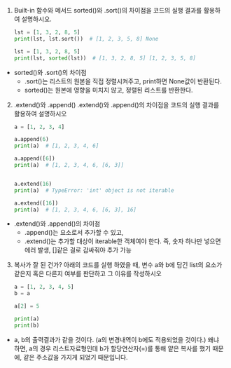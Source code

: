 1. Built-in 함수와 메서드
    sorted()와 .sort()의 차이점을 코드의 실행 결과를 활용하여 설명하시오.

    ```python
    lst = [1, 3, 2, 8, 5]
    print(lst, lst.sort())  # [1, 2, 3, 5, 8] None

    lst = [1, 3, 2, 8, 5]
    print(lst, sorted(lst))  # [1, 3, 2, 8, 5] [1, 2, 3, 5, 8]
    ```

- sorted()와 .sort()의 차이점
    - .sort()는 리스트의 원본을 직접 정렬시켜주고, print하면 None값이 반환된다.
    - sorted()는 원본에 영향을 미치지 않고, 정렬된 리스트를 반환한다.


2. .extend()와 .append()
    .extend()와 .append()의 차이점을 코드의 실행 결과를 활용하여 설명하시오

    ```python
    a = [1, 2, 3, 4]
    
    a.append(6)
    print(a)  # [1, 2, 3, 4, 6]

    a.append([6])
    print(a)  # [1, 2, 3, 4, 6, [6, 3]]


    a.extend(16)
    print(a)  # TypeError: 'int' object is not iterable

    a.extend([16])
    print(a)  # [1, 2, 3, 4, 6, [6, 3], 16]
    ```

- .extend()와 .append()의 차이점
    - .append()는 요소로서 추가할 수 있고,
    - .extend()는 추가할 대상이 iterable한 객체여야 한다. 
        즉, 숫자 하나만 넣으면 에러 발생, []같은 걸로 감싸줘야 추가 가능


3. 복사가 잘 된 건가?
    아래의 코드를 실행 하였을 때, 변수 a와 b에 담긴 list의 요소가 같은지 혹은 다른지 여부를 판단하고 그 이유를 작성하시오

    ```python
    a = [1, 2, 3, 4, 5]
    b = a

    a[2] = 5

    print(a)
    print(b)
    ```
- a, b의 출력결과가 같을 것이다. (a의 변경내역이 b에도 적용되었을 것이다.)
    왜냐하면, a의 경우 리스트자료형인데 b가 할당연산자(=)를 통해 얕은 복사를 했기 때문에, 같은 주소값을 가지게 되었기 때문입니다.
